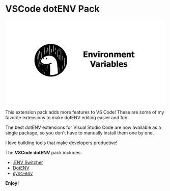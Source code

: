 # VSCode dotENV Pack

![Banner](assets/banner.jpg)

This extension pack adds more features to VS Code! These are some of my favorite extensions to make dotENV editing easier and fun.

The best dotENV extensions for Visual Studio Code are now available as a single package, so you don't have to manually install them one by one.

I love building tools that make developers productive!

The **VSCode dotENV** pack includes:

* [.ENV Switcher](https://marketplace.visualstudio.com/items?itemName=EcksDy.env-switcher)
* [DotENV](https://marketplace.visualstudio.com/items?itemName=mikestead.dotenv)
* [sync-env](https://marketplace.visualstudio.com/items?itemName=dongido.sync-env)

**Enjoy!**
